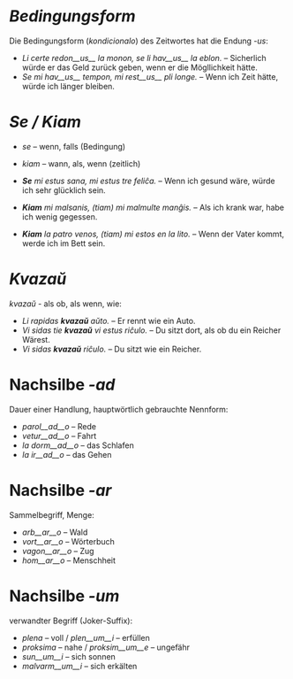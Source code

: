# *Bedingungsform*

Die Bedingungsform (*kondicionalo*) des Zeitwortes hat die Endung *-us*:

- *Li certe redon__us__ la monon, se li hav__us__ la eblon.* – Sicherlich würde er das Geld zurück geben, wenn er die Mögllichkeit hätte.
- *Se mi hav__us__ tempon, mi rest__us__ pli longe.* – Wenn ich Zeit hätte, würde ich länger bleiben.

 

# *Se / Kiam*

- *se* – wenn, falls (Bedingung)
- *kiam* – wann, als, wenn (zeitlich)

- *__Se__ mi estus sana, mi estus tre feliĉa.* – Wenn ich gesund wäre, würde ich sehr glücklich sein.
- *__Kiam__ mi malsanis, (tiam) mi malmulte manĝis.* – Als ich krank war, habe ich wenig gegessen.
- *__Kiam__ la patro venos, (tiam) mi estos en la lito.* – Wenn der Vater kommt, werde ich im Bett sein.

 

# *Kvazaŭ*

*kvazaŭ* - als ob, als wenn, wie:

- *Li rapidas __kvazaŭ__ aŭto.* – Er rennt wie ein Auto.
- *Vi sidas tie __kvazaŭ__ vi estus riĉulo.* – Du sitzt dort, als ob du ein Reicher Wärest.
- *Vi sidas __kvazaŭ__ riĉulo.* – Du sitzt wie ein Reicher.

 

# Nachsilbe *-ad*

Dauer einer Handlung, hauptwörtlich gebrauchte Nennform:

- *parol__ad__o* – Rede
- *vetur__ad__o* – Fahrt
- *la dorm__ad__o* – das Schlafen
- *la ir__ad__o* – das Gehen
 

# Nachsilbe *-ar*

Sammelbegriff, Menge:

- *arb__ar__o* – Wald
- *vort__ar__o* – Wörterbuch
- *vagon__ar__o* – Zug
- *hom__ar__o* – Menschheit
 

# Nachsilbe *-um*

verwandter Begriff (Joker-Suffix):

- *plena* – voll / *plen__um__i* – erfüllen
- *proksima* – nahe / *proksim__um__e* – ungefähr
- *sun__um__i* – sich sonnen 
- *malvarm__um__i* – sich erkälten
 
